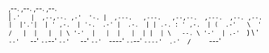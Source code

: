 ,--.   ,--.            ,--.   ,--.                                         
|   `.'   |  ,--,--. ,-'  '-. |  ,---.   ,---.   ,--,--.  ,---.  ,--. ,--. 
|  |'.'|  | ' ,-.  | '-.  .-' |  .-.  | | .-. : ' ,-.  | (  .-'   \  '  /  
|  |   |  | \ '-'  |   |  |   |  | |  | \   --. \ '-'  | .-'  `)   \   '   
`--'   `--'  `--`--'   `--'   `--' `--'  `----'  `--`--' `----'  .-'  /    
                                                                 `---'     
